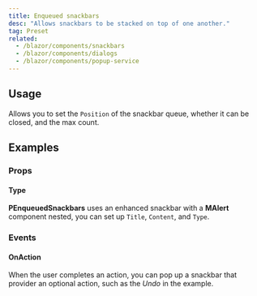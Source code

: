```yaml
---
title: Enqueued snackbars
desc: "Allows snackbars to be stacked on top of one another."
tag: Preset
related:
  - /blazor/components/snackbars
  - /blazor/components/dialogs
  - /blazor/components/popup-service
---
```


## Usage

Allows you to set the `Position` of the snackbar queue, whether it can be closed, and the max count.

<enqueued-snackbars-usage></enqueued-snackbars-usage>

## Examples

### Props

#### Type

**PEnqueuedSnackbars** uses an enhanced snackbar with a **MAlert** component nested, you can set up `Title`, `Content`, and `Type`.

<masa-example file="Examples.components.enqueued_snackbars.Type"></masa-example>

### Events

#### OnAction

When the user completes an action, you can pop up a snackbar that provider an optional action, such as the _Undo_ in the example.

<masa-example file="Examples.components.enqueued_snackbars.Action"></masa-example>
